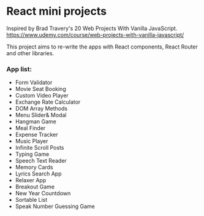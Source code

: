 # React mini projects

Inspired by Brad Travery's 20 Web Projects With Vanilla JavaScript.
https://www.udemy.com/course/web-projects-with-vanilla-javascript/

This project aims to re-write the apps with React components,  React Router and other libraries. 

### App list:

* Form Validator
* Movie Seat Booking
* Custom Video Player
* Exchange Rate Calculator
* DOM Array Methods
* Menu Slider& Modal
* Hangman Game
* Meal Finder
* Expense Tracker
* Music Player
* Infinite Scroll Posts
* Typing Game
* Speech Text Reader
* Memory Cards
* Lyrics Search App
* Relaxer App
* Breakout Game
* New Year Countdown
* Sortable List
* Speak Number Guessing Game

